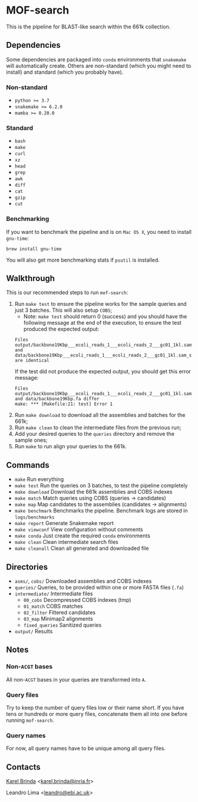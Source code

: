 # MOF-search

This is the pipeline for BLAST-like search within the 661k collection.


## Dependencies

Some dependencies are packaged into `conda` environments that `snakemake` will automatically create.
Others are non-standard (which you might need to install) and standard (which you probably have).


### Non-standard
* `python >= 3.7`
* `snakemake >= 6.2.0`
* `mamba >= 0.20.0`

### Standard
* `bash`
* `make`
* `curl`
* `xz`
* `head`
* `grep`
* `awk`
* `diff`
* `cat`
* `gzip`
* `cut`

### Benchmarking

If you want to benchmark the pipeline and is on `Mac OS X`, you need to install `gnu-time`:
```
brew install gnu-time
```

You will also get more benchmarking stats if `psutil` is installed.

## Walkthrough

This is our recommended steps to run `mof-search`:

1. Run `make test` to ensure the pipeline works for the sample queries and just 3 batches. This will also setup `COBS`;
    * Note: `make test` should return 0 (success) and you should have the following message at the end of the execution,
    to ensure the test produced the expected output:
    ```
    Files output/backbone19Kbp___ecoli_reads_1___ecoli_reads_2___gc01_1kl.sam_summary.xz and data/backbone19Kbp___ecoli_reads_1___ecoli_reads_2___gc01_1kl.sam_summary.xz are identical
    ```
    If the test did not produce the expected output, you should get this error message:
    ```
    Files output/backbone19Kbp___ecoli_reads_1___ecoli_reads_2___gc01_1kl.sam_summary.xz and data/backbone19Kbp.fa differ
    make: *** [Makefile:21: test] Error 1
    ```
2. Run `make download` to download all the assemblies and batches for the 661k;
3. Run `make clean` to clean the intermediate files from the previous run;
4. Add your desired queries to the `queries` directory and remove the sample ones;
5. Run `make` to run align your queries to the 661k.



## Commands

* `make`            Run everything
* `make test`       Run the queries on 3 batches, to test the pipeline completely
* `make download`   Download the 661k assemblies and COBS indexes
* `make match`      Match queries using COBS (queries -> candidates)
* `make map`        Map candidates to the assemblies (candidates -> alignments)
* `make benchmark`  Benchmarks the pipeline. Benchmark logs are stored in `logs/benchmarks`
* `make report`     Generate Snakemake report
* `make viewconf`   View configuration without comments
* `make conda`      Just create the required `conda` environments
* `make clean`      Clean intermediate search files
* `make cleanall`   Clean all generated and downloaded file



## Directories

* `asms/`, `cobs/` Downloaded assemblies and COBS indexes
* `queries/` Queries, to be provided within one or more FASTA files (`.fa`)
* `intermediate/` Intermediate files
   * `00_cobs` Decompressed COBS indexes (tmp)
   * `01_match` COBS matches
   * `02_filter` Filtered candidates
   * `03_map` Minimap2 alignments
   * `fixed_queries` Sanitized queries
* `output/` Results



## Notes

### Non-`ACGT` bases

All non-`ACGT` bases in your queries are transformed into `A`.

### Query files

Try to keep the number of query files low or their name short.
If you have tens or hundreds or more query files, concatenate them all into one before running `mof-search`.

### Query names

For now, all query names have to be unique among all query files.



## Contacts

[Karel Brinda](http://karel-brinda.github.io) \<karel.brinda@inria.fr\>

Leandro Lima \<leandro@ebi.ac.uk\>
